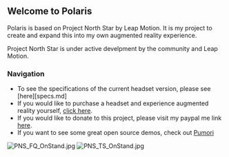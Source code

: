 ## Welcome to Polaris

Polaris is based on Project North Star by Leap Motion. It is my project to create and expand this into my own augmented reality experience.  

Project North Star is under active develpment by the community and Leap Motion. 

### Navigation
- To see the specifications of the current headset version, please see [here][specs.md]
- If you would like to purchase a headset and experience augmented reality yourself, [click here](https://forms.gle/Eta9yrTAYUzbLo649). 
- If you would like to donate to this project, please visit my paypal me link [here](https://paypal.me/lincolnstein). 
- If you want to see some great open source demos, check out [Pumori](https://www.pumori.io/)


![PNS_FQ_OnStand.jpg]({{site.baseurl}}/imgs/PNS_FQ_OnStand.jpg)
![PNS_TS_OnStand.jpg]({{site.baseurl}}/imgs/PNS_TS_OnStand.jpg)
